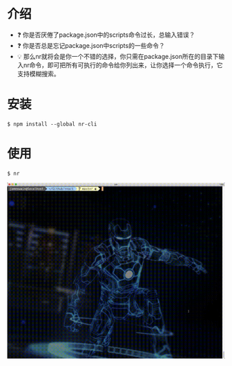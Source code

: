 # 介绍
* ❓ 你是否厌倦了package.json中的scripts命令过长，总输入错误？
* ❓ 你是否总是忘记package.json中scripts的一些命令？
* 💡 那么nr就将会是你一个不错的选择，你只需在package.json所在的目录下输入nr命令，即可把所有可执行的命令给你列出来，让你选择一个命令执行，它支持模糊搜索。

# 安装
```
$ npm install --global nr-cli
```

# 使用
```
$ nr
```
![01](https://raw.githubusercontent.com/Jameswain/nr/master/docs/nr-search.gif)
